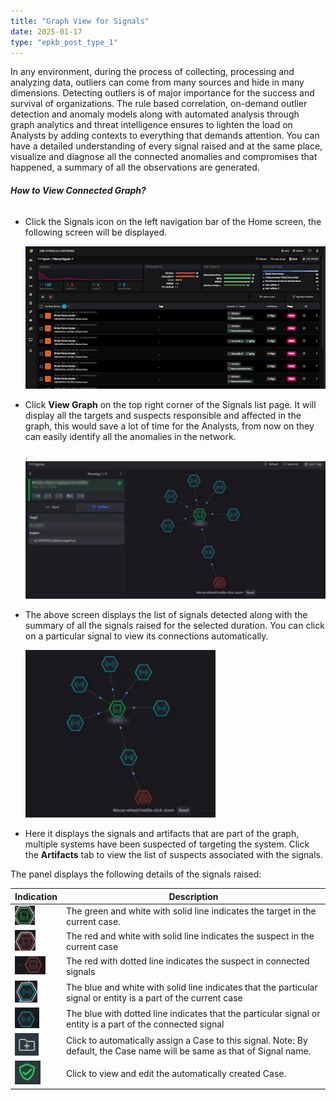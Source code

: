 ```yaml
---
title: "Graph View for Signals"
date: 2025-01-17
type: "epkb_post_type_1"
---
```


In any environment, during the process of collecting, processing and analyzing data, outliers can come from many sources and hide in many dimensions. Detecting outliers is of major importance for the success and survival of organizations. The rule based correlation, on-demand outlier detection and anomaly models along with automated analysis through graph analytics and threat intelligence ensures to lighten the load on Analysts by adding contexts to everything that demands attention. You can have a detailed understanding of every signal raised and at the same place, visualize and diagnose all the connected anomalies and compromises that happened, a summary of all the observations are generated.

###### **How to View Connected Graph?**

- Click the Signals icon on the left navigation bar of the Home screen, the following screen will be displayed.  
      
      
    ![image 1-Dec-07-2023-11-21-08-3730-AM](./images-Graphviewforsignals/Graph-View-for-Signals-1.png)

- Click **View Graph** on the top right corner of the Signals list page. It will display all the targets and suspects responsible and affected in the graph, this would save a lot of time for the Analysts, from now on they can easily identify all the anomalies in the network.  
      
      
    .![image 2-Dec-07-2023-11-22-14-1785-AM](./images-Graphviewforsignals/Graph-View-for-Signals-2.webp)  
      
    
- The above screen displays the list of signals detected along with the summary of all the signals raised for the selected duration. You can click on a particular signal to view its connections automatically.  
      
      
    ![image 3-Dec-07-2023-11-22-27-1428-AM](./images-Graphviewforsignals/Graph-View-for-Signals-3.webp)  
      
    
- Here it displays the signals and artifacts that are part of the graph, multiple systems have been suspected of targeting the system. Click the **Artifacts** tab to view the list of suspects associated with the signals.

The panel displays the following details of the signals raised:

| **Indication** | **Description** |
| --- | --- |
| ![image 4-Dec-07-2023-11-22-47-1415-AM](./images-Graphviewforsignals/Graph-View-for-Signals-4.webp) | The green and white with solid line indicates the target in the current case. |
| ![](./images-Graphviewforsignals/Graph-View-for-Signals-5.webp) | The red and white with solid line indicates the suspect in the current case |
| ![image 5-Dec-07-2023-11-23-31-8663-AM](./images-Graphviewforsignals/Graph-View-for-Signals-6.webp) | The red with dotted line indicates the suspect in connected signals |
| ![](./images-Graphviewforsignals/Graph-View-for-Signals-7.webp) | The blue and white with solid line indicates that the particular signal or entity is a part of the current case |
| ![image 6-Dec-07-2023-11-24-08-9225-AM](./images-Graphviewforsignals/Graph-View-for-Signals-8.webp) | The blue with dotted line indicates that the particular signal or entity is a part of the connected signal |
| ![image 7-Dec-07-2023-11-24-29-4551-AM](./images-Graphviewforsignals/Graph-View-for-Signals-9.webp) | Click to automatically assign a Case to this signal. Note: By default, the Case name will be same as that of Signal name. |
| ![image 8-Dec-07-2023-11-25-12-4760-AM](./images-Graphviewforsignals/Graph-View-for-Signals-10.webp) | Click to view and edit the automatically created Case. |
